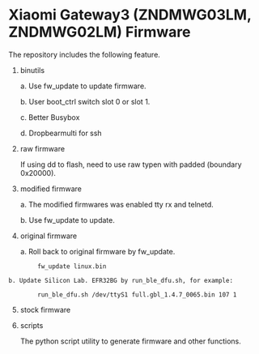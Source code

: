 # Xiaomi Gateway3 (ZNDMWG03LM, ZNDMWG02LM) Firmware

The repository includes the following feature.

1. binutils

	a. Use fw_update to update firmware.

	b. User boot_ctrl switch slot 0 or slot 1.

	c. Better Busybox

	d. Dropbearmulti for ssh
 
2. raw firmware

	If using dd to flash, need to use raw typen with padded (boundary 0x20000).

3. modified firmware

	a. The modified firmwares was enabled tty rx and telnetd.

	b. Use fw_update to update.

4. original firmware

	a. Roll back to original firmware by fw_update.
```
		fw_update linux.bin
```

	b. Update Silicon Lab. EFR32BG by run_ble_dfu.sh, for example:
```
		run_ble_dfu.sh /dev/ttyS1 full.gbl_1.4.7_0065.bin 107 1
```

5. stock firmware

6. scripts

   The python script utility to generate firmware and other functions.
